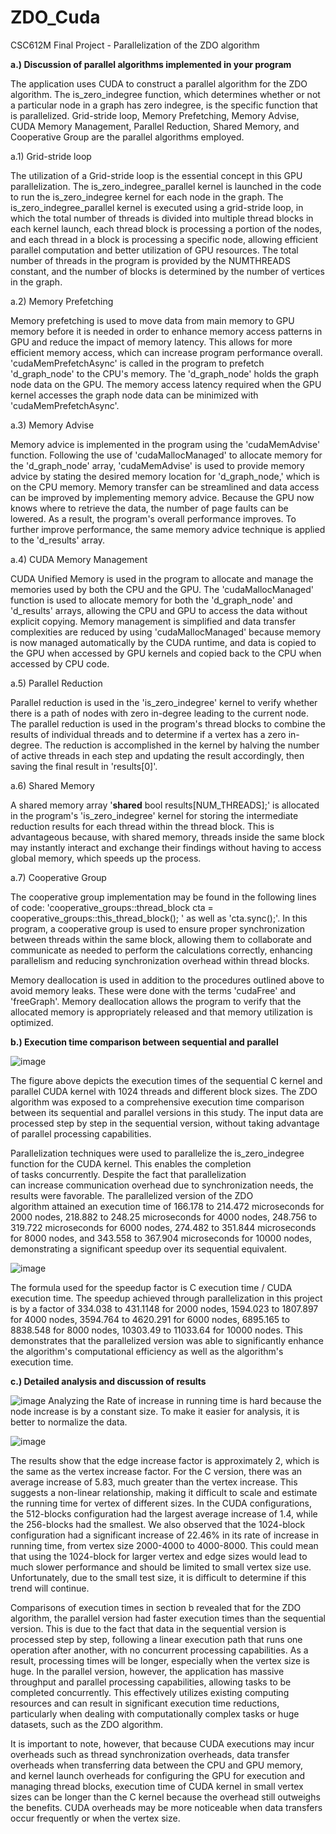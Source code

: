 # ZDO_Cuda
CSC612M Final Project - Parallelization of the ZDO algorithm

**a.) Discussion of parallel algorithms implemented in your program**

The application uses CUDA to construct a parallel algorithm for the ZDO algorithm. The is_zero_indegree function, which determines whether or not a particular node in a graph has zero indegree, is the specific function that is parallelized. Grid-stride loop, Memory Prefetching, Memory Advise, CUDA Memory Management, Parallel Reduction, Shared Memory, and Cooperative Group are the parallel algorithms employed.

a.1) Grid-stride loop

The utilization of a Grid-stride loop is the essential concept in this GPU parallelization. The is_zero_indegree_parallel kernel is launched in the code to run the is_zero_indegree kernel for each node in the graph. The is_zero_indegree_parallel kernel is executed using a grid-stride loop, in which the total number of threads is divided into multiple thread blocks in each kernel launch, each thread block is processing a portion of the nodes, and each thread in a block is processing a specific node, allowing efficient parallel computation and better utilization of GPU resources. The total number of threads in the program is provided by the NUMTHREADS constant, and the number of blocks is determined by the number of vertices in the graph. 

a.2) Memory Prefetching

Memory prefetching is used to move data from main memory to GPU memory before it is needed in order to enhance memory access patterns in GPU and reduce the impact of memory latency. This allows for more efficient memory access, which can increase program performance overall. 'cudaMemPrefetchAsync' is called in the program to prefetch 'd_graph_node' to the CPU's memory. The 'd_graph_node' holds the graph node data on the GPU. The memory access latency required when the GPU kernel accesses the graph node data can be minimized with 'cudaMemPrefetchAsync'.

a.3) Memory Advise

Memory advice is implemented in the program using the 'cudaMemAdvise' function. Following the use of 'cudaMallocManaged' to allocate memory for the 'd_graph_node' array, 'cudaMemAdvise' is used to provide memory advice by stating the desired memory location for 'd_graph_node,' which is on the CPU memory. Memory transfer can be streamlined and data access can be improved by implementing memory advice. Because the GPU now knows where to retrieve the data, the number of page faults can be lowered. As a result, the program's overall performance improves. To further improve performance, the same memory advice technique is applied to the 'd_results' array.

a.4) CUDA Memory Management

CUDA Unified Memory is used in the program to allocate and manage the memories used by both the CPU and the GPU. The 'cudaMallocManaged' function is used to allocate memory for both the 'd_graph_node' and 'd_results' arrays, allowing the CPU and GPU to access the data without explicit copying. Memory management is simplified and data transfer complexities are reduced by using 'cudaMallocManaged' because memory is now managed automatically by the CUDA runtime, and data is copied to the GPU when accessed by GPU kernels and copied back to the CPU when accessed by CPU code.

a.5) Parallel Reduction

Parallel reduction is used in the 'is_zero_indegree' kernel to verify whether there is a path of nodes with zero in-degree leading to the current node. The parallel reduction is used in the program's thread blocks to combine the results of individual threads and to determine if a vertex has a zero in-degree. The reduction is accomplished in the kernel by halving the number of active threads in each step and updating the result accordingly, then saving the final result in 'results[0]'. 

a.6) Shared Memory

A shared memory array '__shared__ bool results[NUM_THREADS];' is allocated in the program's 'is_zero_indegree' kernel for storing the intermediate reduction results for each thread within the thread block. This is advantageous because, with shared memory, threads inside the same block may instantly interact and exchange their findings without having to access global memory, which speeds up the process.

a.7) Cooperative Group

The cooperative group implementation may be found in the following lines of code: 'cooperative_groups::thread_block cta = cooperative_groups::this_thread_block();
' as well as 'cta.sync();'. In this program, a cooperative group is used to ensure proper synchronization between threads within the same block, allowing them to collaborate and communicate as needed to perform the calculations correctly, enhancing parallelism and reducing synchronization overhead within thread blocks.

Memory deallocation is used in addition to the procedures outlined above to avoid memory leaks. These were done with the terms 'cudaFree' and 'freeGraph'. Memory deallocation allows the program to verify that the allocated memory is appropriately released and that memory utilization is optimized.  

**b.) Execution time comparison between sequential and parallel**


![image](https://github.com/HannahChen19/ZDO_Cuda/assets/140621087/adcdd967-5e0a-4bf7-9ec1-8eb7884c68a0)




The figure above depicts the execution times of the sequential C kernel and parallel CUDA kernel with 1024 threads and different block sizes. The ZDO algorithm was exposed to a comprehensive execution time comparison between its sequential and parallel versions in this study. The input data are processed step by step in the sequential version, without taking advantage of parallel processing capabilities. 


Parallelization techniques were used to parallelize the is_zero_indegree function for the CUDA kernel. This enables the completion of tasks concurrently. Despite the fact that parallelization can increase communication overhead due to synchronization needs, the results were favorable. The parallelized version of the ZDO algorithm attained an execution time of 166.178 to 214.472 microseconds for 2000 nodes, 218.882 to 248.25 microseconds for 4000 nodes, 248.756 to 319.722 microseconds for 6000 nodes, 274.482 to 351.844 microseconds for 8000 nodes, and 343.558 to 367.904 microseconds for 10000 nodes, demonstrating a significant speedup over its sequential equivalent.

![image](https://github.com/HannahChen19/ZDO_Cuda/assets/140621087/b792fe42-afe4-4d2e-bfeb-2ac5b71be1f7)


The formula used for the speedup factor is C execution time / CUDA execution time. The speedup achieved through parallelization in this project is by a factor of 334.038 to 431.1148 for 2000 nodes, 1594.023 to 1807.897 for 4000 nodes, 3594.764 to 4620.291 for 6000 nodes, 6895.165 to 8838.548 for 8000 nodes, 10303.49 to 11033.64 for 10000 nodes. This demonstrates that the parallelized version was able to significantly enhance the algorithm's computational efficiency as well as the algorithm's execution time.

**c.) Detailed analysis and discussion of results**


![image](https://github.com/HannahChen19/ZDO_Cuda/assets/140621087/3a52bd61-87fc-45d6-9222-88f275cddd49)
Analyzing the Rate of increase in running time is hard because the node increase is by a constant size. To make it easier for analysis, it is better to normalize the data.



![image](https://github.com/HannahChen19/ZDO_Cuda/assets/140621087/99683940-daa8-40de-86c6-4fe09ea760f6)

The results show that the edge increase factor is approximately 2, which is the same as the vertex increase factor. For the C version, there was an average increase of 5.83, much greater than the vertex increase. This suggests a non-linear relationship, making it difficult to scale and estimate the running time for vertex of different sizes. In the CUDA configurations, the 512-blocks configuration had the largest average increase of 1.4, while the 256-blocks had the smallest. We also observed that the 1024-block configuration had a significant increase of 22.46% in its rate of increase in running time, from vertex size 2000-4000 to 4000-8000. This could mean that using the 1024-block for larger vertex and edge sizes would lead to much slower performance and should be limited to small vertex size use. Unfortunately, due to the small test size, it is difficult to determine if this trend will continue.



Comparisons of execution times in section b revealed that for the ZDO algorithm, the parallel version had faster execution times than the sequential version. This is due to the fact that data in the sequential version is processed step by step, following a linear execution path that runs one operation after another, with no concurrent processing capabilities. As a result, processing times will be longer, especially when the vertex size is huge. In the parallel version, however, the application has massive throughput and parallel processing capabilities, allowing tasks to be completed concurrently. This effectively utilizes existing computing resources and can result in significant execution time reductions, particularly when dealing with computationally complex tasks or huge datasets, such as the ZDO algorithm.

It is important to note, however, that because CUDA executions may incur overheads such as thread synchronization overheads, data transfer overheads when transferring data between the CPU and GPU memory, and kernel launch overheads for configuring the GPU for execution and managing thread blocks, execution time of CUDA kernel in small vertex sizes can be longer than the C kernel because the overhead still outweighs the benefits. CUDA overheads may be more noticeable when data transfers occur frequently or when the vertex size.
